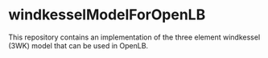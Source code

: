 # windkesselModelForOpenLB
This repository contains an implementation of the three element windkessel (3WK) model that can be used in OpenLB.
